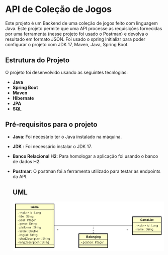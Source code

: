 # API de Coleção de Jogos

Este projeto é um Backend de uma coleção de jogos feito com linguagem Java. Este projeto permite que uma API processe as requisições fornecidas por uma ferramenta (nesse projeto foi usado o Postman) e devolva o resultado em formato JSON.
Foi usado o spring Initializr para poder configurar o projeto com JDK 17, Maven, Java, Spring Boot.

## Estrutura do Projeto

O projeto foi desenvolvido usando as seguintes tecnlogias:

- **Java**
- **Spring Boot**
- **Maven**
- **Hibernate**
- **JPA**
- **SQL**

## Pré-requisitos para o projeto 

- **Java**: Foi necesário ter o Java instalado na máquina.
- **JDK** : Foi necessário instalar o JDK 17.
- **Banco Relacional H2**: Para homologar a aplicação foi usando o banco de dados H2.
- **Postmar**:  O postman foi a ferramenta utilizado para testar as endpoints da API.
  

  ## UML

  ![UML](https://raw.githubusercontent.com/Lisboa-753/dslist/refs/heads/main/UML.png)
